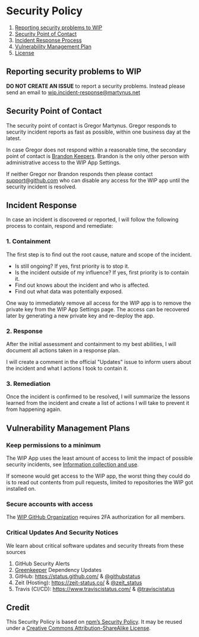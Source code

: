 # Security Policy

1. [Reporting security problems to WIP](#reporting)
2. [Security Point of Contact](#contact)
3. [Incident Response Process](#process)
4. [Vulnerability Management Plan](#vulnerability-management)
5. [License](#credit)

<a name="reporting"></a>
## Reporting security problems to WIP

**DO NOT CREATE AN ISSUE** to report a security problems. Instead please
send an email to wip.incident-response@martynus.net

<a name="contact"></a>
## Security Point of Contact

The security point of contact is Gregor Martynus. Gregor responds to security
incident reports as fast as possible, within one business day at the latest.

In case Gregor does not respond within a reasonable time, the secondary point
of contact is [Brandon Keepers](https://github.com/bkeepers). Brandon is the
only other person with administrative access to the WIP App Settings.

If neither Gregor nor Brandon responds then please contact support@github.com
who can disable any access for the WIP app until the security incident is resolved.

<a name="process"></a>
## Incident Response

In case an incident is discovered or reported, I will follow the following
process to contain, respond and remediate:

### 1. Containment

The first step is to find out the root cause, nature and scope of the incident.

- Is still ongoing? If yes, first priority is to stop it.
- Is the incident outside of my influence? If yes, first priority is to contain it.
- Find out knows about the incident and who is affected.
- Find out what data was potentially exposed.

One way to immediately remove all access for the WIP app is to remove the
private key from the WIP App Settings page. The access can be recovered later
by generating a new private key and re-deploy the app.

### 2. Response

After the initial assessment and containment to my best abilities, I will
document all actions taken in a response plan.

I will create a comment in the official "Updates" issue to inform users about
the incident and what I actions I took to contain it.

### 3. Remediation

Once the incident is confirmed to be resolved, I will summarize the lessons
learned from the incident and create a list of actions I will take to prevent
it from happening again.

<a name="vulnerability-management"></a>
## Vulnerability Management Plans

### Keep permissions to a minimum

The WIP App uses the least amount of access to limit the impact of possible
security incidents, see [Information collection and use](PRIVACY_POLICY.md#information-collection-and-use).

If someone would get access to the WIP app, the worst thing they could do is to
read out contents from pull requests, limited to repositories the WIP got
installed on.

### Secure accounts with access

The [WIP GitHub Organization](https://github.com/wip) requires 2FA authorization
for all members.

### Critical Updates And Security Notices

We learn about critical software updates and security threats from these sources

1. GitHub Security Alerts
2. [Greenkeeper](https://greenkeeper.io/) Dependency Updates
3. GitHub: https://status.github.com/ & [@githubstatus](https://twitter.com/githubstatus)
4. Zeit (Hosting): https://zeit-status.co/ & [@zeit_status](https://twitter.com/zeit_status)
5. Travis (CI/CD): https://www.traviscistatus.com/ & [@traviscistatus](https://twitter.com/traviscistatus)

<a name="credit"></a>
## Credit

This Security Policy is based on [npm’s Security Policy](https://www.npmjs.com/policies/security).
It may be reused under a [Creative Commons Attribution-ShareAlike License](https://creativecommons.org/licenses/by-sa/4.0/).
